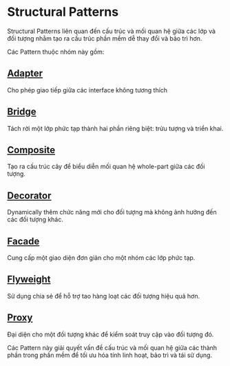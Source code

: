 # Structural Patterns

Structural Patterns liên quan đến cấu trúc và mối quan hệ giữa các lớp và đối tượng nhằm tạo ra cấu trúc phần mềm dễ thay đổi và bảo trì hơn.

Các Pattern thuộc nhóm này gồm:

## [Adapter](Adapter.md)

Cho phép giao tiếp giữa các interface không tương thích

## [Bridge](Bridge.md)

Tách rời một lớp phức tạp thành hai phần riêng biệt: trừu tượng và triển khai.

## [Composite](Composite.md)

Tạo ra cấu trúc cây để biểu diễn mối quan hệ whole-part giữa các đối tượng.

## [Decorator](Decorator.md)

Dynamically thêm chức năng mới cho đối tượng mà không ảnh hưởng đến các đối tượng khác.

## [Facade](Facade.md)

Cung cấp một giao diện đơn giản cho một nhóm các lớp phức tạp.

## [Flyweight](Flyweight.md)

Sử dụng chia sẻ để hỗ trợ tao hàng loạt các đối tượng hiệu quả hơn.

## [Proxy](Proxy.md)

Đại diện cho một đối tượng khác để kiểm soát truy cập vào đối tượng đó.

Các Pattern này giải quyết vấn đề cấu trúc và mối quan hệ giữa các thành phần trong phần mềm để tối ưu hóa tính linh hoạt, bảo trì và tái sử dụng.